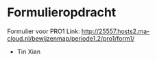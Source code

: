 # Formulieropdracht
Formulier voor PRO1
Link: http://25557.hosts2.ma-cloud.nl/bewijzenmap/periode1.2/pro1/form1/

- Tin Xian

